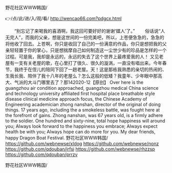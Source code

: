 
野花社区WWW韩国/




👉/点/此/进/入/观/看/ http://wencao66.com?pdgcx.html




　　“别忘记了来喝我的喜酒啊，我这回可要好好的谢谢‘媒人’了。”
　　俗话说“人无完人”，而我的父亲，想是这世间的一份完美吧，所以，上苍便急急的，急急的将他收了回去。上苍啊，你只是收回了自己的一份满意的作品，你只是想把我的父亲轻轻置于你的掌心，只是想揣摩自己如何制造这一尘世少有的珍品是怎样的一个过程。可是我，我却是永远的，永远的失去了这个世界上最疼爱我的人！
又见老屋有一支有关老屋的歌，在心里打了很久、很久的漩涡，一直没有唱出来。今年春节，我终于在侄儿的陪同下回了一趟老屋。天！这是那栋我熟悉的亲切的热闹的、生我长我、陪伴了我十八年的老屋么？怎么这般的低矮？我童年、少年眼中那高大、气派的大斗门哪里去了？那142020-12【原创】
Over here is the guangzhou air condition approached, guangzhou medical China science and technology university affiliated first hospital place breathable style disease clinical medicine approach focus, the Chinese Academy of Engineering academician zhong nanshan, director of the original of doing things.
17 years ago, including the a smokeless battle, was fought here at the forefront of gains.
Zhong nanshan, was 67 years old, is a firmly adhere to the soldier.
One hundred and sixty-nine, total hope happiness will around you;
Always look forward to the happiness you embrace;
Always expect health be with you;
Always hope can do more for you.
My dear friends, happy Dragon Boat Festival.
野花社区WWW韩国/ https://github.com/webnewse/xldog
https://github.com/webnewse/nonz
https://github.com/qdouban/irfsi
https://github.com/webnewse/rhzzsp
https://github.com/qdouban/prrzv





野花社区WWW韩国/
